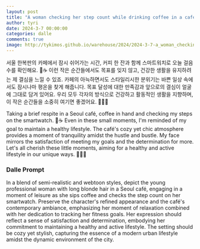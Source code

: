 ```yaml
---
layout: post
title: "A woman checking her step count while drinking coffee in a cafe"
author: tyri
date: 2024-3-7 00:00:00
categories: dalle
comments: true
image: http://tykimos.github.io/warehouse/2024/2024-3-7-a_woman_checking_her_step_count_while_drinking_coffee_in_a_cafe_title.jpeg
---
```


서울 한복판의 카페에서 잠시 쉬어가는 시간, 커피 한 잔과 함께 스마트워치로 오늘 걸음 수를 확인해요. 🌆☕️ 이런 작은 순간들에서도 목표를 잊지 않고, 건강한 생활을 유지하려는 제 결심을 느낄 수 있죠. 카페의 아늑하면서도 스타일리시한 분위기는 바쁜 일상 속에서도 잠시나마 평온을 찾게 해줍니다. 목표 달성에 대한 만족감과 앞으로의 결심이 얼굴에 그대로 담겨 있어요. 우리 모두 각자의 방식으로 건강하고 활동적인 생활을 지향하며, 이 작은 순간들을 소중히 여기면 좋겠어요. 🚶‍♀️💼

Taking a brief respite in a Seoul café, coffee in hand and checking my steps on the smartwatch. 🌆☕️ Even in these small moments, I'm reminded of my goal to maintain a healthy lifestyle. The café's cozy yet chic atmosphere provides a moment of tranquility amidst the hustle and bustle. My face mirrors the satisfaction of meeting my goals and the determination for more. Let's all cherish these little moments, aiming for a healthy and active lifestyle in our unique ways. 🚶‍♀️💼

### Dalle Prompt

In a blend of semi-realistic and webtoon styles, depict the young professional woman with long blonde hair in a Seoul café, engaging in a moment of leisure as she sips coffee and checks the step count on her smartwatch. Preserve the character's refined appearance and the café's contemporary ambiance, emphasizing her moment of relaxation combined with her dedication to tracking her fitness goals. Her expression should reflect a sense of satisfaction and determination, embodying her commitment to maintaining a healthy and active lifestyle. The setting should be cozy yet stylish, capturing the essence of a modern urban lifestyle amidst the dynamic environment of the city.
